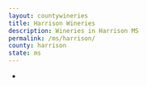 ```yaml
---
layout: countywineries
title: Harrison Wineries
description: Wineries in Harrison MS
permalink: /ms/harrison/
county: harrison
state: ms
---
```

-
